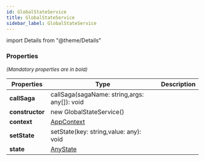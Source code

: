 ```yaml
---
id: GlobalStateService
title: GlobalStateService
sidebar_label: GlobalStateService
---
```


import Details from "@theme/Details"




### Properties

<font size="2"><i>(Mandatory properties are in bold)</i></font>

| Properties | Type | Description |
| --------- | ---- | ----------- |
| **callSaga** | callSaga(sagaName: string,args: any[]): void |  |
| **constructor** | new GlobalStateService() |  |
| **context** | [AppContext](/framework-api/interfaces/AppContext.md) |  |
| **setState** | setState(key: string,value: any): void |  |
| **state** | [AnyState](/framework-api/interfaces/AnyState.md) |  |


